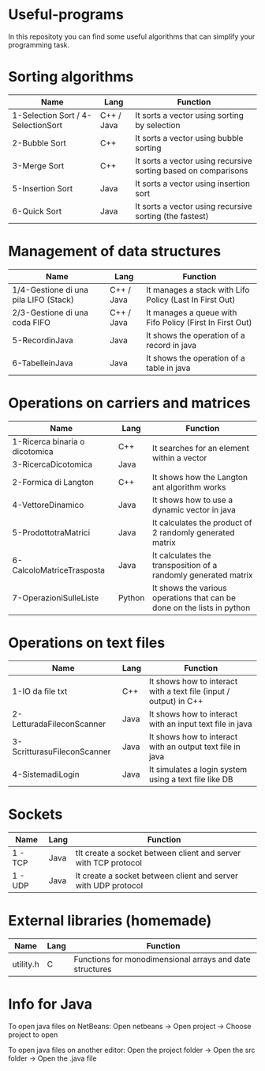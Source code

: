 # Useful-programs
In this repositoty you can find some useful algorithms that can simplify your programming task.

# Sorting algorithms
<table align="center">
  <thead>
    <tr><th>Name</th> <th>Lang</th> <th>Function</th></tr>
  </thead>

  <tbody>
    <tr><td>1-Selection Sort / 4-SelectionSort</td> <td>C++ / Java</td> <td>It sorts a vector using sorting by selection</td></tr>
    <tr><td>2-Bubble Sort</td> <td>C++</td> <td>It sorts a vector using bubble sorting</td></tr>
    <tr><td>3-Merge Sort</td> <td>C++</td> <td>It sorts a vector using recursive sorting based on comparisons</td></tr>
    <tr><td>5-Insertion Sort</td> <td>Java</td> <td>It sorts a vector using insertion sort</td></tr>
    <tr><td>6-Quick Sort</td> <td>Java</td> <td>It sorts a vector using recursive sorting (the fastest)</td></tr>
  </tbody>
</table>

# Management of data structures
<table align="center">
  <thead>
    <tr><th>Name</th> <th>Lang</th> <th>Function</th></tr>
  </thead>

  <tbody>
    <tr><td>1/4-Gestione di una pila LIFO (Stack)</td> <td>C++ / Java</td> <td>It manages a stack with Lifo Policy (Last In First Out)</td></tr>
    <tr><td>2/3-Gestione di una coda FIFO</td> <td>C++ / Java</td> <td>It manages a queue with Fifo Policy (First In First Out)</td></tr>
    <tr><td>5-RecordinJava</td> <td>Java</td> <td>It shows the operation of a record in java</td></tr>
    <tr><td>6-TabelleinJava</td> <td>Java</td> <td>It shows the operation of a table in java</td></tr>
  </tbody>
</table>

# Operations on carriers and matrices
<table align="center">
  <thead>
    <tr><th>Name</th> <th>Lang</th> <th>Function</th></tr>
  </thead>

  <tbody>
    <tr><td>1-Ricerca binaria o dicotomica</td>  <td>C++</td></td> <td rowspan="2">It searches for an element within a vector</td></tr>
    <tr><td>3-RicercaDicotomica</td> <td>Java</td></tr>
    <tr><td>2-Formica di Langton</td> <td>C++</td> <td>It shows how the Langton ant algorithm works</td></tr>
    <tr><td>4-VettoreDinamico</td> <td>Java</td> <td>It shows how to use a dynamic vector in java</td></tr>
    <tr><td>5-ProdottotraMatrici</td> <td>Java</td> <td>It calculates the product of 2 randomly generated matrix</td></tr>
    <tr><td>6-CalcoloMatriceTrasposta</td> <td>Java</td> <td>It calculates the transposition of a randomly generated matrix</td></tr>
    <tr><td>7-OperazioniSulleListe</td> <td>Python</td> <td>It shows the various operations that can be done on the lists in python</td></tr>
  </tbody>
</table>

# Operations on text files
<table align="center">
  <thead>
    <tr><th>Name</th> <th>Lang</th> <th>Function</th></tr>
  </thead>

  <tbody>
    <tr><td>1-IO da file txt</td> <td>C++</td> <td>It shows how to interact with a text file (input / output) in C++</td></tr>
    <tr><td>2-LetturadaFileconScanner</td> <td>Java</td></td> <td>It shows how to interact with an input text file in java</td></tr>
    <tr><td>3-ScritturasuFileconScanner</td> <td>Java</td> <td>It shows how to interact with an output text file in java</td></tr>
    <tr><td>4-SistemadiLogin</td> <td>Java</td> <td>It simulates a login system using a text file like DB</td></tr>
  </tbody>
</table>

# Sockets
<table align="center">
  <thead>
    <tr><th>Name</th> <th>Lang</th> <th>Function</th></tr>
  </thead>

  <tbody>
    <tr><td>1 - TCP</td> <td>Java</td> <td>tIt create a socket between client and server with TCP protocol</td></tr>
    <tr><td>1 - UDP</td> <td>Java</td> <td>It create a socket between client and server with UDP protocol</td></tr>
  </tbody>
</table>

# External libraries (homemade)
<table align="center">
  <thead>
    <tr><th>Name</th> <th>Lang</th> <th>Function</th></tr>
  </thead>

  <tbody>
    <tr><td>utility.h</td> <td>C</td> <td>Functions for monodimensional arrays and date structures</td></tr>
  </tbody>
</table>

# Info for Java
To open java files on NetBeans:
Open netbeans → Open project → Choose project to open

To open java files on another editor:
Open the project folder → Open the src folder → Open the .java file
